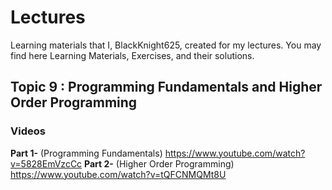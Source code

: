 
# Lectures
Learning materials that I, BlackKnight625, created for my lectures. You may find here Learning Materials, Exercises, and their solutions.

## Topic 9 : Programming Fundamentals and Higher Order Programming

### Videos
**Part 1-** (Programming Fundamentals) https://www.youtube.com/watch?v=5828EmVzcCc
**Part 2-** (Higher Order Programming) https://www.youtube.com/watch?v=tQFCNMQMt8U
